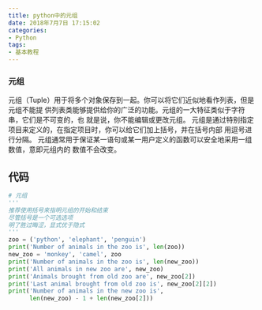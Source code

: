 ```yaml
---
title: python中的元组
date: 2018年7月7日 17:15:02
categories: 
- Python
tags: 
- 基本教程
---
```


### 元组

元组（Tuple）用于将多个对象保存到一起。你可以将它们近似地看作列表，但是元组不能提
供列表类能够提供给你的广泛的功能。元组的一大特征类似于字符串，它们是不可变的，也
就是说，你不能编辑或更改元组。
元组是通过特别指定项目来定义的，在指定项目时，你可以给它们加上括号，并在括号内部
用逗号进行分隔。
元组通常用于保证某一语句或某一用户定义的函数可以安全地采用一组数值，意即元组内的
数值不会改变。

## 代码

```python
# 元组
'''
推荐使用括号来指明元组的开始和结束
尽管括号是一个可选选项
明了胜过晦涩，显式优于隐式
'''
zoo = ('python', 'elephant', 'penguin')
print('Number of animals in the zoo is', len(zoo))
new_zoo = 'monkey', 'camel', zoo
print('Number of animals in the zoo is', len(new_zoo))
print('All animals in new zoo are', new_zoo)
print('Animals brought from old zoo are', new_zoo[2])
print('Last animal brought from old zoo is', new_zoo[2][2])
print('Number of animals in the new zoo is',
      len(new_zoo) - 1 + len(new_zoo[2]))
```

